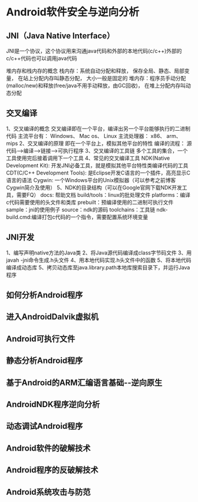 # Android软件安全与逆向分析

## JNI（Java Native Interface）
 JNI是一个协议，这个协议用来沟通java代码和外部的本地代码(c/c++)外部的c/c++代码也可以调用java代码

堆内存和栈内存的概念
栈内存：系统自动分配和释放，
      保存全局、静态、局部变量，
      在站上分配内存叫静态分配，
      大小一般是固定的
堆内存：程序员手动分配(malloc/new)和释放(free/java不用手动释放，由GC回收)，
      在堆上分配内存叫动态分配

## 交叉编译
1、交叉编译的概念
  交叉编译即在一个平台，编译出另一个平台能够执行的二进制代码
  主流平台有： Windows、 Mac os、 Linux
  主流处理器： x86、 arm、 mips
2、交叉编译的原理
  即在一个平台上，模拟其他平台的特性
  编译的流程： 源代码-->编译-->链接-->可执行程序
3、交叉编译的工具链
  多个工具的集合，一个工具使用完后接着调用下一个工具
4、常见的交叉编译工具
  NDK(Native Development Kit): 开发JNI必备工具，就是模拟其他平台特性类编译代码的工具
  CDT(C/C++ Development Tools): 是Eclipse开发C语言的一个插件，高亮显示C语言的语法
  Cygwin: 一个Windows平台的Unix模拟器（可以参考之前博客Cygwin简介及使用）
5、NDK的目录结构（可以在Google官网下载NDK开发工具，需要FQ）
  docs: 帮助文档
  build/tools：linux的批处理文件
  platforms：编译c代码需要使用的头文件和类库
  prebuilt：预编译使用的二进制可执行文件
  sample：jni的使用例子
  source：ndk的源码
  toolchains：工具链
  ndk-build.cmd:编译打包c代码的一个指令，需要配置系统环境变量

## JNI开发
1、编写声明native方法的Java类
2、将Java源代码编译成class字节码文件
3、用javah -jni命令生成.h头文件
4、用本地代码实现.h头文件中的函数
5、将本地代码编译成动态库
5、拷贝动态库至java.library.path本地库搜索目录下，并运行Java程序

## 如何分析Android程序
## 进入AndroidDalvik虚拟机
## Android可执行文件
## 静态分析Android程序
## 基于Android的ARM汇编语言基础--逆向原生
## AndroidNDK程序逆向分析
## 动态调试Android程序
## Android软件的破解技术
## Android程序的反破解技术
## Android系统攻击与防范

